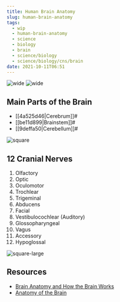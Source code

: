 ```yaml
---
title: Human Brain Anatomy
slug: human-brain-anatomy
tags:
  - wip
  - human-brain-anatomy
  - science
  - biology
  - brain
  - science/biology
  - science/biology/cns/brain
date: 2021-10-11T06:51
---
```


![wide](https://upload.wikimedia.org/wikipedia/commons/thumb/5/50/7_Tesla_MRI_of_the_ex_vivo_human_brain_at_100_micron_resolution_%28100_micron_MRI_acquired_FA25_sagittal%29_%28downsized%2C_original_speed%29.gif/300px-7_Tesla_MRI_of_the_ex_vivo_human_brain_at_100_micron_resolution_%28100_micron_MRI_acquired_FA25_sagittal%29_%28downsized%2C_original_speed%29.gif "image from Wikipedia (cc)")
![wide](https://upload.wikimedia.org/wikipedia/commons/thumb/e/eb/Brain_Anatomy.png/800px-Brain_Anatomy.png "image from Wikimedia Commons (cc)")

## Main Parts of the Brain

- [[4a525d46|Cerebrum]]#
- [[be11d899|Brainstem]]#
- [[9deffa50|Cerebellum]]#

![square](https://upload.wikimedia.org/wikipedia/commons/d/d1/Diagram_showing_some_of_the_main_areas_of_the_brain_CRUK_188.svg "image from Wikimedia Commons (cc)")

## 12 Cranial Nerves

1. Olfactory
2. Optic
3. Oculomotor
4. Trochlear
5. Trigeminal
6. Abducens
7. Facial
8. Vestibulocochlear (Auditory)
9. Glossopharyngeal
10. Vagus
11. Accessory
12. Hypoglossal

![square-large](https://upload.wikimedia.org/wikipedia/commons/thumb/0/06/Blausen_0284_CranialNerves.png/800px-Blausen_0284_CranialNerves.png "image from Wikimedia Commons (cc)")

## Resources

- [Brain Anatomy and How the Brain Works](https://www.hopkinsmedicine.org/health/conditions-and-diseases/anatomy-of-the-brain)
- [Anatomy of the Brain](https://mayfieldclinic.com/pe-anatbrain.htm)
